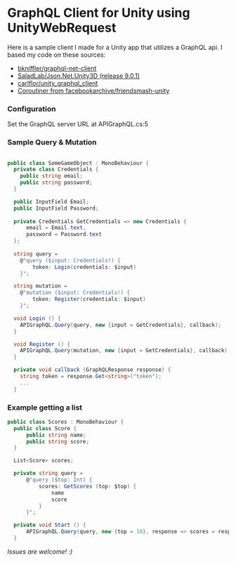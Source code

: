 # GraphQL Client for Unity using UnityWebRequest

Here is a sample client I made for a Unity app that utilizes a GraphQL api.
I based my code on these sources:

- [bkniffler/graphql-net-client](https://github.com/bkniffler/graphql-net-client)
- [SaladLab/Json.Net.Unity3D (release 9.0.1)](https://github.com/SaladLab/Json.Net.Unity3D)
- [carlflor/unity_graphql_client](https://github.com/carlflor/unity_graphql_client)
- [Coroutiner from facebookarchive/friendsmash-unity](https://github.com/facebookarchive/friendsmash-unity/blob/master/friendsmash/Assets/Scripts/GameScripts/Coroutiner.cs)

### Configuration

Set the GraphQL server URL at APIGraphQL.cs:5

### Sample Query & Mutation

``` c#

public class SomeGameObject : MonoBehaviour {
  private class Credentials {
    public string email;
    public string password;
  }

  public InputField Email;
  public InputField Password;
  
  private Credentials GetCredentials => new Credentials {
      email = Email.text,
      password = Password.text
  };
  
  string query =
    @"query ($input: Credentials!) {
        token: Login(credentials: $input)
    }";

  string mutation =
    @"mutation ($input: Credentials!) {
        token: Register(credentials: $input)
    }";

  void Login () {
    APIGraphQL.Query(query, new {input = GetCredentials}, callback);
  }

  void Register () {
    APIGraphQL.Query(mutation, new {input = GetCredentials}, callback);
  }

  private void callback (GraphQLResponse response) {
    string token = response.Get<string>("token");
    ...
  }

```

### Example getting a list

``` c#
public class Scores : MonoBehaviour {
  public class Score {
      public string name;
      public string score;
  }

  List<Score> scores;

  private string query = 
      @"query ($top: Int) {
          scores: GetScores (top: $top) {
              name
              score
          }
      }";

  private void Start () {
      APIGraphQL.Query(query, new {top = 10}, response => scores = response.GetList<Score>("scores"));
  }
```

*Issues are welcome! :)*
